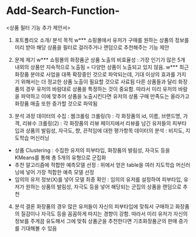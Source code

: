 # Add-Search-Function-



<상품 필터 기능 추가 제안서> 

1) 포트폴리오 소개/ 분석 목적
w*** 쇼핑몰에서 유저가 구매를 원하는 상품의 정보를 미리 받아 해당 상품을 필터로 걸러주거나 랜덤으로 추천해주는 기능 제안

2) 문제 제기
w*** 쇼핑몰의 화장품군 상품 노출의 비효율성 : 가장 인기가 많은 5개 내외의 상품만 지속적으로 노출됨 = 다양한 상품이 노출되고 있지 않음.
w***  최근 화장품 분야로 사업을 대폭 확장중인 것으로 파악되는데, 기대 이상의 효과를 가지기 위해서는 더 정교한 상품 노출이 필요할 것으로 사료됨
다른 상품들과 달리 화장품의 경우 유저의 바람대로 상품을 특정하는 것이 중요함. 따라서 미리 유저의 바람을 파악하고 이에 맞추어 상품을 노출시킨다면 유저의 상품 구매 만족도는 올라가고 화장품 매출 또한 증가할 것으로 파악됨

3) 분석 과정
데이터의 수집 : 웹크롤링
크롤링(1) : 각 화장품의 id, 이름, 브랜드명, 가격, 리뷰수
크롤링(2) : 각 화장품의 리뷰 페이지에서 리뷰를 남긴 유저들의 피부타입과 상품의 발림성, 자극도, 향, 끈적임에 대한 평가항목
데이터의 분석 : 비지도, 지도학습 머신러닝
- 상품 Clustering : 수집한 유저의 피부타입, 화장품의 발림성, 자극도 등을 KMeans를 통해 총 5개의 유형으로 군집화
- 추천 알고리즘에 적합한 예측모델 선정 : 위에서 얻은 table을 여러 지도학습 머신러닝에 넣어 가장 적합한 예측 모델 선정
- 임의의 유저 정보(X)를 넣어 모델 최종 확인 : 임의의 유저를 설정하여 피부타입, 유저가 원하는 상품의 발림성, 자극도 등을 넣어 해당되는 군집의 상품을 랜덤으로 추천

4) 분석 결론
화장품의 경우 많은 유저들이 자신의 피부타입에 맞춰서 구매하고 화장품의 질감이나 자극도 등을 꼼꼼하게 따지는 경향이 강함. 따라서 미리 유저가 자신의 정보를 주게끔 유도해서 그에 맞춰 상품군을 추천한다면 기초화장품군의 판매 증가를 기대해볼 수 있음
